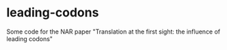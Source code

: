 # leading-codons
Some code for the NAR paper "Translation at the first sight: the influence of leading codons"
